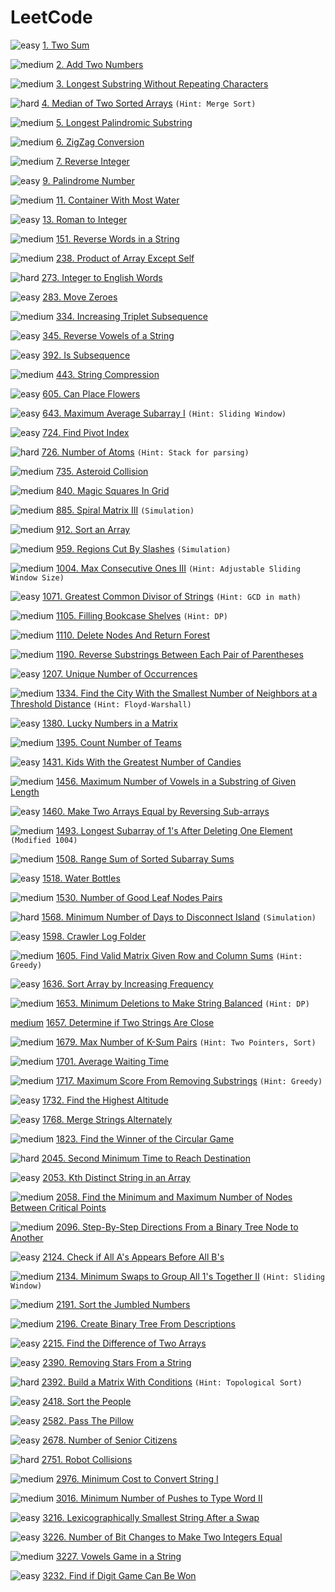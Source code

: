 # LeetCode

![easy](https://img.shields.io/badge/-cyan?&style=plastic&logo=leetcode&labelColor=grey)
[1. Two Sum](https://leetcode.com/problems/two-sum)

![medium](https://img.shields.io/badge/-yellow?&style=plastic&logo=leetcode&labelColor=grey)
[2. Add Two Numbers](https://leetcode.com/problems/add-two-numbers)

![medium](https://img.shields.io/badge/-yellow?&style=plastic&logo=leetcode&labelColor=grey)
[3. Longest Substring Without Repeating Characters](https://leetcode.com/problems/longest-substring-without-repeating-characters)

![hard](https://img.shields.io/badge/-FF0000?&style=plastic&logo=leetcode&labelColor=grey)
[4. Median of Two Sorted Arrays](https://leetcode.com/problems/median-of-two-sorted-arrays)
`(Hint: Merge Sort)`

![medium](https://img.shields.io/badge/-yellow?&style=plastic&logo=leetcode&labelColor=grey)
[5. Longest Palindromic Substring](https://leetcode.com/problems/longest-palindromic-substring)

![medium](https://img.shields.io/badge/-yellow?&style=plastic&logo=leetcode&labelColor=grey)
[6. ZigZag Conversion](https://leetcode.com/problems/zigzag-conversion)

![medium](https://img.shields.io/badge/-yellow?&style=plastic&logo=leetcode&labelColor=grey)
[7. Reverse Integer](https://leetcode.com/problems/reverse-integer)

![easy](https://img.shields.io/badge/-cyan?&style=plastic&logo=leetcode&labelColor=grey)
[9. Palindrome Number](https://leetcode.com/problems/palindrome-number)

![medium](https://img.shields.io/badge/-yellow?&style=plastic&logo=leetcode&labelColor=grey)
[11. Container With Most Water](https://leetcode.com/problems/container-with-most-water)


![easy](https://img.shields.io/badge/-cyan?&style=plastic&logo=leetcode&labelColor=grey)
[13. Roman to Integer](https://leetcode.com/problems/roman-to-integer)

![medium](https://img.shields.io/badge/-yellow?&style=plastic&logo=leetcode&labelColor=grey)
[151. Reverse Words in a String](https://leetcode.com/problems/reverse-words-in-a-string)

![medium](https://img.shields.io/badge/-yellow?&style=plastic&logo=leetcode&labelColor=grey)
[238. Product of Array Except Self](https://leetcode.com/problems/product-of-array-except-self)

![hard](https://img.shields.io/badge/-FF0000?&style=plastic&logo=leetcode&labelColor=grey)
[273. Integer to English Words](https://leetcode.com/problems/integer-to-english-words)

![easy](https://img.shields.io/badge/-cyan?&style=plastic&logo=leetcode&labelColor=grey)
[283. Move Zeroes](https://leetcode.com/problems/move-zeroes)

![medium](https://img.shields.io/badge/-yellow?&style=plastic&logo=leetcode&labelColor=grey)
[334. Increasing Triplet Subsequence](https://leetcode.com/problems/increasing-triplet-subsequence)

![easy](https://img.shields.io/badge/-cyan?&style=plastic&logo=leetcode&labelColor=grey)
[345. Reverse Vowels of a String](https://leetcode.com/problems/reverse-vowels-of-a-string)

![easy](https://img.shields.io/badge/-cyan?&style=plastic&logo=leetcode&labelColor=grey)
[392. Is Subsequence](https://leetcode.com/problems/is-subsequence)

![medium](https://img.shields.io/badge/-yellow?&style=plastic&logo=leetcode&labelColor=grey)
[443. String Compression](https://leetcode.com/problems/string-compression)

![easy](https://img.shields.io/badge/-cyan?&style=plastic&logo=leetcode&labelColor=grey)
[605. Can Place Flowers](https://leetcode.com/problems/can-place-flowers)

![easy](https://img.shields.io/badge/-cyan?&style=plastic&logo=leetcode&labelColor=grey)
[643. Maximum Average Subarray I](https://leetcode.com/problems/maximum-average-subarray-i)
`(Hint: Sliding Window)`

![easy](https://img.shields.io/badge/-cyan?&style=plastic&logo=leetcode&labelColor=grey)
[724. Find Pivot Index](https://leetcode.com/problems/find-pivot-index)

![hard](https://img.shields.io/badge/-FF0000?&style=plastic&logo=leetcode&labelColor=grey)
[726. Number of Atoms](https://leetcode.com/problems/number-of-atoms)
`(Hint: Stack for parsing)`

![medium](https://img.shields.io/badge/-yellow?&style=plastic&logo=leetcode&labelColor=grey)
[735. Asteroid Collision](https://leetcode.com/problems/asteroid-collision)

![medium](https://img.shields.io/badge/-yellow?&style=plastic&logo=leetcode&labelColor=grey)
[840. Magic Squares In Grid](https://leetcode.com/problems/magic-squares-in-grid)

![medium](https://img.shields.io/badge/-yellow?&style=plastic&logo=leetcode&labelColor=grey)
[885. Spiral Matrix III](https://leetcode.com/problems/spiral-matrix-iii)
`(Simulation)`

![medium](https://img.shields.io/badge/-yellow?&style=plastic&logo=leetcode&labelColor=grey)
[912. Sort an Array](https://leetcode.com/problems/sort-an-array)

![medium](https://img.shields.io/badge/-yellow?&style=plastic&logo=leetcode&labelColor=grey)
[959. Regions Cut By Slashes](https://leetcode.com/problems/regions-cut-by-slashes)
`(Simulation)`

![medium](https://img.shields.io/badge/-yellow?&style=plastic&logo=leetcode&labelColor=grey)
[1004. Max Consecutive Ones III](https://leetcode.com/problems/max-consecutive-ones-iii)
`(Hint: Adjustable Sliding Window Size)`

![easy](https://img.shields.io/badge/-cyan?&style=plastic&logo=leetcode&labelColor=grey)
[1071. Greatest Common Divisor of Strings](https://leetcode.com/problems/greatest-common-divisor-of-strings)
`(Hint: GCD in math)`

![medium](https://img.shields.io/badge/-yellow?&style=plastic&logo=leetcode&labelColor=grey)
[1105. Filling Bookcase Shelves](https://leetcode.com/problems/filling-bookcase-shelves)
`(Hint: DP)`

![medium](https://img.shields.io/badge/-yellow?&style=plastic&logo=leetcode&labelColor=grey)
[1110. Delete Nodes And Return Forest](https://leetcode.com/problems/delete-nodes-and-return-forest)

![medium](https://img.shields.io/badge/-yellow?&style=plastic&logo=leetcode&labelColor=grey)
[1190. Reverse Substrings Between Each Pair of Parentheses](https://leetcode.com/problems/reverse-substrings-between-each-pair-of-parentheses)

![easy](https://img.shields.io/badge/-cyan?&style=plastic&logo=leetcode&labelColor=grey)
[1207. Unique Number of Occurrences](https://leetcode.com/problems/unique-number-of-occurrences)

![medium](https://img.shields.io/badge/-yellow?&style=plastic&logo=leetcode&labelColor=grey)
[1334. Find the City With the Smallest Number of Neighbors at a Threshold Distance](https://leetcode.com/problems/find-the-city-with-the-smallest-number-of-neighbors-at-a-threshold-distance)
`(Hint: Floyd-Warshall)`

![easy](https://img.shields.io/badge/-cyan?&style=plastic&logo=leetcode&labelColor=grey)
[1380. Lucky Numbers in a Matrix](https://leetcode.com/problems/lucky-numbers-in-a-matrix)

![medium](https://img.shields.io/badge/-yellow?&style=plastic&logo=leetcode&labelColor=grey)
[1395. Count Number of Teams](https://leetcode.com/problems/count-number-of-teams)

![easy](https://img.shields.io/badge/-cyan?&style=plastic&logo=leetcode&labelColor=grey)
[1431. Kids With the Greatest Number of Candies](https://leetcode.com/problems/kids-with-the-greatest-number-of-candies)

![medium](https://img.shields.io/badge/-yellow?&style=plastic&logo=leetcode&labelColor=grey)
[1456. Maximum Number of Vowels in a Substring of Given Length](https://leetcode.com/problems/maximum-number-of-vowels-in-a-substring-of-given-length)

![easy](https://img.shields.io/badge/-cyan?&style=plastic&logo=leetcode&labelColor=grey)
[1460. Make Two Arrays Equal by Reversing Sub-arrays](https://leetcode.com/problems/make-two-arrays-equal-by-reversing-sub-arrays)

![medium](https://img.shields.io/badge/-yellow?&style=plastic&logo=leetcode&labelColor=grey)
[1493. Longest Subarray of 1's After Deleting One Element](https://leetcode.com/problems/longest-subarray-of-1s-after-deleting-one-element)
`(Modified 1004)`

![medium](https://img.shields.io/badge/-yellow?&style=plastic&logo=leetcode&labelColor=grey)
[1508. Range Sum of Sorted Subarray Sums](https://leetcode.com/problems/range-sum-of-sorted-subarray-sums)

![easy](https://img.shields.io/badge/-cyan?&style=plastic&logo=leetcode&labelColor=grey)
[1518. Water Bottles](https://leetcode.com/problems/water-bottles)

![medium](https://img.shields.io/badge/-yellow?&style=plastic&logo=leetcode&labelColor=grey)
[1530. Number of Good Leaf Nodes Pairs](https://leetcode.com/problems/number-of-good-leaf-nodes-pairs)

![hard](https://img.shields.io/badge/-FF0000?&style=plastic&logo=leetcode&labelColor=grey)
[1568. Minimum Number of Days to Disconnect Island](https://leetcode.com/problems/minimum-number-of-days-to-disconnect-island)
`(Simulation)`

![easy](https://img.shields.io/badge/-cyan?&style=plastic&logo=leetcode&labelColor=grey)
[1598. Crawler Log Folder](https://leetcode.com/problems/crawler-log-folder)

![medium](https://img.shields.io/badge/-yellow?&style=plastic&logo=leetcode&labelColor=grey)
[1605. Find Valid Matrix Given Row and Column Sums](https://leetcode.com/problems/find-valid-matrix-given-row-and-column-sums)
`(Hint: Greedy)`

![easy](https://img.shields.io/badge/-cyan?&style=plastic&logo=leetcode&labelColor=grey)
[1636. Sort Array by Increasing Frequency](https://leetcode.com/problems/sort-array-by-increasing-frequency)

![medium](https://img.shields.io/badge/-yellow?&style=plastic&logo=leetcode&labelColor=grey)
[1653. Minimum Deletions to Make String Balanced](https://leetcode.com/problems/minimum-deletions-to-make-string-balanced)
`(Hint: DP)`

[medium](https://img.shields.io/badge/-yellow?&style=plastic&logo=leetcode&labelColor=grey)
[1657. Determine if Two Strings Are Close](https://leetcode.com/problems/determine-if-two-strings-are-close)

![medium](https://img.shields.io/badge/-yellow?&style=plastic&logo=leetcode&labelColor=grey)
[1679. Max Number of K-Sum Pairs](https://leetcode.com/problems/max-number-of-k-sum-pairs)
`(Hint: Two Pointers, Sort)`

![medium](https://img.shields.io/badge/-yellow?&style=plastic&logo=leetcode&labelColor=grey)
[1701. Average Waiting Time](https://leetcode.com/problems/average-waiting-time)

![medium](https://img.shields.io/badge/-yellow?&style=plastic&logo=leetcode&labelColor=grey)
[1717. Maximum Score From Removing Substrings](https://leetcode.com/problems/maximum-score-from-removing-substrings)
`(Hint: Greedy)`

![easy](https://img.shields.io/badge/-cyan?&style=plastic&logo=leetcode&labelColor=grey)
[1732. Find the Highest Altitude](https://leetcode.com/problems/find-the-highest-altitude)

![easy](https://img.shields.io/badge/-cyan?&style=plastic&logo=leetcode&labelColor=grey)
[1768. Merge Strings Alternately](https://leetcode.com/problems/merge-strings-alternately)

![medium](https://img.shields.io/badge/-yellow?&style=plastic&logo=leetcode&labelColor=grey)
[1823. Find the Winner of the Circular Game](https://leetcode.com/problems/find-the-winner-of-the-circular-game)

![hard](https://img.shields.io/badge/-FF0000?&style=plastic&logo=leetcode&labelColor=grey)
[2045. Second Minimum Time to Reach Destination](https://leetcode.com/problems/second-minimum-time-to-reach-destination)

![easy](https://img.shields.io/badge/-cyan?&style=plastic&logo=leetcode&labelColor=grey)
[2053. Kth Distinct String in an Array](https://leetcode.com/problems/kth-distinct-string-in-an-array)

![medium](https://img.shields.io/badge/-yellow?&style=plastic&logo=leetcode&labelColor=grey)
[2058. Find the Minimum and Maximum Number of Nodes Between Critical Points](https://leetcode.com/problems/find-the-minimum-and-maximum-number-of-nodes-between-critical-points)

![medium](https://img.shields.io/badge/-yellow?&style=plastic&logo=leetcode&labelColor=grey)
[2096. Step-By-Step Directions From a Binary Tree Node to Another](https://leetcode.com/problems/step-by-step-directions-from-a-binary-tree-node-to-another)

![easy](https://img.shields.io/badge/-cyan?&style=plastic&logo=leetcode&labelColor=grey)
[2124. Check if All A's Appears Before All B's](https://leetcode.com/problems/check-if-all-as-appears-before-all-bs)

![medium](https://img.shields.io/badge/-yellow?&style=plastic&logo=leetcode&labelColor=grey)
[2134. Minimum Swaps to Group All 1's Together II](https://leetcode.com/problems/minimum-swaps-to-group-all-1s-together-ii)
`(Hint: Sliding Window)`

![medium](https://img.shields.io/badge/-yellow?&style=plastic&logo=leetcode&labelColor=grey)
[2191. Sort the Jumbled Numbers](https://leetcode.com/problems/sort-the-jumbled-numbers)

![medium](https://img.shields.io/badge/-yellow?&style=plastic&logo=leetcode&labelColor=grey)
[2196. Create Binary Tree From Descriptions](https://leetcode.com/problems/create-binary-tree-from-descriptions)

![easy](https://img.shields.io/badge/-cyan?&style=plastic&logo=leetcode&labelColor=grey)
[2215. Find the Difference of Two Arrays](https://leetcode.com/problems/find-the-difference-of-two-arrays)

![easy](https://img.shields.io/badge/-cyan?&style=plastic&logo=leetcode&labelColor=grey)
[2390. Removing Stars From a String](https://leetcode.com/problems/removing-stars-from-a-string)

![hard](https://img.shields.io/badge/-FF0000?&style=plastic&logo=leetcode&labelColor=grey)
[2392. Build a Matrix With Conditions](https://leetcode.com/problems/build-a-matrix-with-conditions)
`(Hint: Topological Sort)`

![easy](https://img.shields.io/badge/-cyan?&style=plastic&logo=leetcode&labelColor=grey)
[2418. Sort the People](https://leetcode.com/problems/sort-the-people)

![easy](https://img.shields.io/badge/-cyan?&style=plastic&logo=leetcode&labelColor=grey)
[2582. Pass The Pillow](https://leetcode.com/problems/pass-the-pillow)

![easy](https://img.shields.io/badge/-cyan?&style=plastic&logo=leetcode&labelColor=grey)
[2678. Number of Senior Citizens](https://leetcode.com/problems/number-of-senior-citizens)

![hard](https://img.shields.io/badge/-FF0000?&style=plastic&logo=leetcode&labelColor=grey)
[2751. Robot Collisions](https://leetcode.com/problems/robot-collisions)

![medium](https://img.shields.io/badge/-yellow?&style=plastic&logo=leetcode&labelColor=grey)
[2976. Minimum Cost to Convert String I](https://leetcode.com/problems/minimum-cost-to-convert-string-i)

![medium](https://img.shields.io/badge/-yellow?&style=plastic&logo=leetcode&labelColor=grey)
[3016. Minimum Number of Pushes to Type Word II](https://leetcode.com/problems/minimum-number-of-pushes-to-type-word-ii)

![easy](https://img.shields.io/badge/-cyan?&style=plastic&logo=leetcode&labelColor=grey)
[3216. Lexicographically Smallest String After a Swap](https://leetcode.com/problems/lexicographically-smallest-string-after-a-swap)

![easy](https://img.shields.io/badge/-cyan?&style=plastic&logo=leetcode&labelColor=grey)
[3226. Number of Bit Changes to Make Two Integers Equal](https://leetcode.com/problems/number-of-bit-changes-to-make-two-integers-equal)

![medium](https://img.shields.io/badge/-yellow?&style=plastic&logo=leetcode&labelColor=grey)
[3227. Vowels Game in a String](https://leetcode.com/problems/vowels-game-in-a-string)

![easy](https://img.shields.io/badge/-cyan?&style=plastic&logo=leetcode&labelColor=grey)
[3232. Find if Digit Game Can Be Won](https://leetcode.com/problems/find-if-digit-game-can-be-won)
